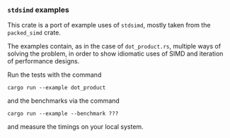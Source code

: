 ### `stdsimd` examples

This crate is a port of example uses of `stdsimd`, mostly taken from the `packed_simd` crate.

The examples contain, as in the case of `dot_product.rs`, multiple ways of solving the problem, in order to show idiomatic uses of SIMD and iteration of performance designs.

Run the tests with the command 

```
cargo run --example dot_product
```

and the benchmarks via the command

```
cargo run --example --benchmark ???
```

and measure the timings on your local system.
